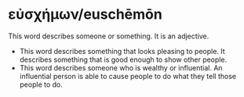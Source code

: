 # εὐσχήμων/euschēmōn
This word describes someone or something. It is an adjective.
* This word describes something that looks pleasing to people. It describes something that is good enough to show other people.
* This word describes someone who is wealthy or influential. An influential person is able to cause people to do what they tell those people to do.
